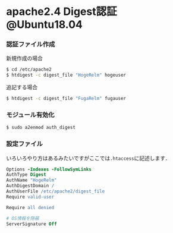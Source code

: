 # apache2.4 Digest認証 @Ubuntu18.04


### 認証ファイル作成

新規作成の場合

```bash
$ cd /etc/apache2
$ htdigest -c digest_file "HogeRelm" hogeuser
```

追記する場合

```bash
$ htdigest -c digest_file "FugaRelm" fugauser
``` 

### モジュール有効化

```bash
$ sudo a2enmod auth_digest
```

### 設定ファイル

いろいろやり方はあるみたいですがここでは```.htaccess```に記述します．

```apache
Options -Indexes -FollowSymLinks
AuthType Digest
AuthName "HogeRelm"
AuthDigestDomain /
AuthUserFile /etc/apache2/digest_file
Require valid-user

Require all denied

# OS情報を隠蔽
ServerSignature Off
```



